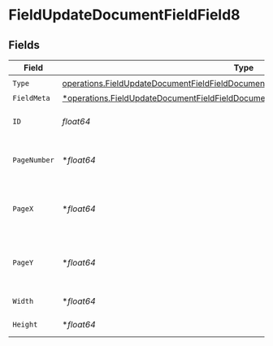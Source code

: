 # FieldUpdateDocumentFieldField8


## Fields

| Field                                                                                                                                                                                       | Type                                                                                                                                                                                        | Required                                                                                                                                                                                    | Description                                                                                                                                                                                 |
| ------------------------------------------------------------------------------------------------------------------------------------------------------------------------------------------- | ------------------------------------------------------------------------------------------------------------------------------------------------------------------------------------------- | ------------------------------------------------------------------------------------------------------------------------------------------------------------------------------------------- | ------------------------------------------------------------------------------------------------------------------------------------------------------------------------------------------- |
| `Type`                                                                                                                                                                                      | [operations.FieldUpdateDocumentFieldFieldDocumentsFieldsRequestRequestBody8Type](../../models/operations/fieldupdatedocumentfieldfielddocumentsfieldsrequestrequestbody8type.md)            | :heavy_check_mark:                                                                                                                                                                          | N/A                                                                                                                                                                                         |
| `FieldMeta`                                                                                                                                                                                 | [*operations.FieldUpdateDocumentFieldFieldDocumentsFieldsRequestRequestBody8FieldMeta](../../models/operations/fieldupdatedocumentfieldfielddocumentsfieldsrequestrequestbody8fieldmeta.md) | :heavy_minus_sign:                                                                                                                                                                          | N/A                                                                                                                                                                                         |
| `ID`                                                                                                                                                                                        | *float64*                                                                                                                                                                                   | :heavy_check_mark:                                                                                                                                                                          | The ID of the field to update.                                                                                                                                                              |
| `PageNumber`                                                                                                                                                                                | **float64*                                                                                                                                                                                  | :heavy_minus_sign:                                                                                                                                                                          | The page number the field will be on.                                                                                                                                                       |
| `PageX`                                                                                                                                                                                     | **float64*                                                                                                                                                                                  | :heavy_minus_sign:                                                                                                                                                                          | The X coordinate of where the field will be placed.                                                                                                                                         |
| `PageY`                                                                                                                                                                                     | **float64*                                                                                                                                                                                  | :heavy_minus_sign:                                                                                                                                                                          | The Y coordinate of where the field will be placed.                                                                                                                                         |
| `Width`                                                                                                                                                                                     | **float64*                                                                                                                                                                                  | :heavy_minus_sign:                                                                                                                                                                          | The width of the field.                                                                                                                                                                     |
| `Height`                                                                                                                                                                                    | **float64*                                                                                                                                                                                  | :heavy_minus_sign:                                                                                                                                                                          | The height of the field.                                                                                                                                                                    |